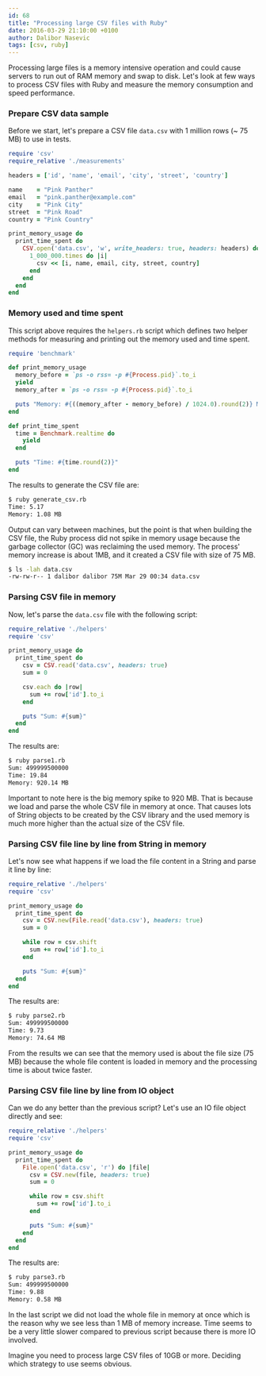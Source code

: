 ```yaml
---
id: 68
title: "Processing large CSV files with Ruby"
date: 2016-03-29 21:10:00 +0100
author: Dalibor Nasevic
tags: [csv, ruby]
---
```


Processing large files is a memory intensive operation and could cause servers to run out of RAM memory and swap to disk. Let's look at few ways to process CSV files with Ruby and measure the memory consumption and speed performance.


### Prepare CSV data sample

Before we start, let's prepare a CSV file `data.csv` with 1 million rows (~ 75 MB) to use in tests.

```ruby
require 'csv'
require_relative './measurements'

headers = ['id', 'name', 'email', 'city', 'street', 'country']

name    = "Pink Panther"
email   = "pink.panther@example.com"
city    = "Pink City"
street  = "Pink Road"
country = "Pink Country"

print_memory_usage do
  print_time_spent do
    CSV.open('data.csv', 'w', write_headers: true, headers: headers) do |csv|
      1_000_000.times do |i|
        csv << [i, name, email, city, street, country]
      end
    end
  end
end
```


### Memory used and time spent

This script above requires the `helpers.rb` script which defines two helper methods for measuring and printing out the memory used and time spent.

```ruby
require 'benchmark'

def print_memory_usage
  memory_before = `ps -o rss= -p #{Process.pid}`.to_i
  yield
  memory_after = `ps -o rss= -p #{Process.pid}`.to_i

  puts "Memory: #{((memory_after - memory_before) / 1024.0).round(2)} MB"
end

def print_time_spent
  time = Benchmark.realtime do
    yield
  end

  puts "Time: #{time.round(2)}"
end
```

The results to generate the CSV file are:

```bash
$ ruby generate_csv.rb
Time: 5.17
Memory: 1.08 MB
```

Output can vary between machines, but the point is that when building the CSV file, the Ruby process did not spike in memory usage because the garbage collector (GC) was reclaiming the used memory. The process' memory increase is about 1MB, and it created a CSV file with size of 75 MB.

```bash
$ ls -lah data.csv
-rw-rw-r-- 1 dalibor dalibor 75M Mar 29 00:34 data.csv
```


### Parsing CSV file in memory

Now, let's parse the `data.csv` file with the following script:

```ruby
require_relative './helpers'
require 'csv'

print_memory_usage do
  print_time_spent do
    csv = CSV.read('data.csv', headers: true)
    sum = 0

    csv.each do |row|
      sum += row['id'].to_i
    end

    puts "Sum: #{sum}"
  end
end
```

The results are:

```bash
$ ruby parse1.rb
Sum: 499999500000
Time: 19.84
Memory: 920.14 MB
```

Important to note here is the big memory spike to 920 MB. That is because we load and parse the whole CSV file in memory at once. That causes lots of String objects to be created by the CSV library and the used memory is much more higher than the actual size of the CSV file.


### Parsing CSV file line by line from String in memory

Let's now see what happens if we load the file content in a String and parse it line by line:

```ruby
require_relative './helpers'
require 'csv'

print_memory_usage do
  print_time_spent do
    csv = CSV.new(File.read('data.csv'), headers: true)
    sum = 0

    while row = csv.shift
      sum += row['id'].to_i
    end

    puts "Sum: #{sum}"
  end
end
```

The results are:

```bash
$ ruby parse2.rb
Sum: 499999500000
Time: 9.73
Memory: 74.64 MB
```

From the results we can see that the memory used is about the file size (75 MB) because the whole file content is loaded in memory and the processing time is about twice faster.


### Parsing CSV file line by line from IO object

Can we do any better than the previous script? Let's use an IO file object directly and see:

```ruby
require_relative './helpers'
require 'csv'

print_memory_usage do
  print_time_spent do
    File.open('data.csv', 'r') do |file|
      csv = CSV.new(file, headers: true)
      sum = 0

      while row = csv.shift
        sum += row['id'].to_i
      end

      puts "Sum: #{sum}"
    end
  end
end
```

The results are:

```bash
$ ruby parse3.rb
Sum: 499999500000
Time: 9.88
Memory: 0.58 MB
```

In the last script we did not load the whole file in memory at once which is the reason why we see less than 1 MB of memory increase. Time seems to be a very little slower compared to previous script because there is more IO involved.

Imagine you need to process large CSV files of 10GB or more. Deciding which strategy to use seems obvious.
